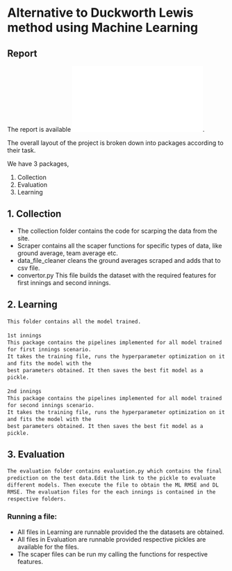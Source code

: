 # Alternative to Duckworth Lewis method using Machine Learning

## Report
The report is available ![here](/ML.pdf). 

The overall layout of the project is broken down into packages according to their task.

We have 3 packages,
1. Collection
2. Evaluation
3. Learning


## 1. Collection
* The collection folder contains the code for scarping the data from the site.
* Scraper contains all the scaper functions for specific types of data, like ground average, team average
    etc.
* data_file_cleaner cleans the ground averages scraped and adds that to csv file.
* convertor.py This file builds the dataset with the required features for first innings and second innings.

## 2. Learning
    This folder contains all the model trained.

    1st innings
    This package contains the pipelines implemented for all model trained for first innings scenario.
    It takes the training file, runs the hyperparameter optimization on it and fits the model with the
    best parameters obtained. It then saves the best fit model as a pickle.

    2nd innings
    This package contains the pipelines implemented for all model trained for second innings scenario.
    It takes the training file, runs the hyperparameter optimization on it and fits the model with the
    best parameters obtained. It then saves the best fit model as a pickle.

## 3. Evaluation
    The evaluation folder contains evaluation.py which contains the final prediction on the test data.Edit the link to the pickle to evaluate different models. Then execute the file to obtain the ML RMSE and DL RMSE. The evaluation files for the each innings is contained in the respective folders.

### Running a file:
* All files in Learning are runnable provided the the datasets are obtained.
* All files in Evaluation are runnable provided respective pickles are available for the files.
* The scaper files can be run my calling the functions for respective features.
